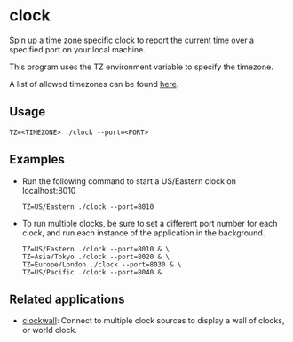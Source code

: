 # clock
Spin up a time zone specific clock to report the current time over a specified
port on your local machine.

This program uses the TZ environment variable to specify the timezone.

A list of allowed timezones can be found [here](https://en.wikipedia.org/wiki/List_of_tz_database_time_zones).

## Usage
```
TZ=<TIMEZONE> ./clock --port=<PORT>
```

## Examples
- Run the following command to start a US/Eastern clock on localhost:8010
    ```
    TZ=US/Eastern ./clock --port=8010
    ```

- To run multiple clocks, be sure to set a different port number for each 
clock, and run each instance of the application in the background.
    ```
    TZ=US/Eastern ./clock --port=8010 & \
    TZ=Asia/Tokyo ./clock --port=8020 & \
    TZ=Europe/London ./clock --port=8030 & \
    TZ=US/Pacific ./clock --port=8040 &
    ```

## Related applications
- [clockwall](https://github.com/ulricksennick/tgpl-exercises/tree/master/ch8/clockwall): 
Connect to multiple clock sources to display a wall of clocks, or world clock.

